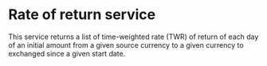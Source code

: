 # Rate of return service

This service returns a list of time-weighted rate (TWR) of return of each day of an initial amount from a given source currency to a given currency to exchanged since a given start date.
